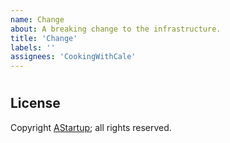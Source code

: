```yaml
---
name: Change
about: A breaking change to the infrastructure.
title: 'Change'
labels: ''
assignees: 'CookingWithCale'
---
```

#



## License

Copyright [AStartup](https://astartup.net); all rights reserved.

